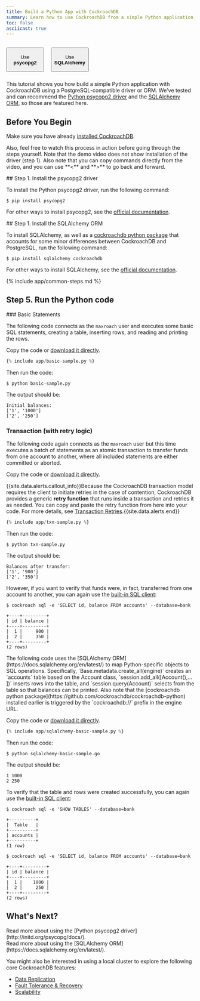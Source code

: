 ```yaml
---
title: Build a Python App with CockroachDB
summary: Learn how to use CockroachDB from a simple Python application with either a low-level client driver or ORM.
toc: false
asciicast: true
---
```


<style>
.filters .filter-button {
  width: 20%;
  height: 65px;
  margin: 15px 15px 10px 0px;
}
.filters a:hover {
  border-bottom: none;
}
</style>

<div id="tool-filters" class="filters clearfix">
    <button class="filter-button current" data-tool="driver" >Use <strong data-tool="driver">psycopg2</strong></button>
    <button class="filter-button" data-tool="orm">Use <strong data-tool="orm">SQLAlchemy</strong></button>
</div>

This tutorial shows you how build a simple Python application with CockroachDB using a PostgreSQL-compatible driver or ORM. We've tested and can recommend the [Python psycopg2 driver](http://initd.org/psycopg/docs/) and the [SQLAlchemy ORM](https://docs.sqlalchemy.org/en/latest/), so those are featured here.

<div id="toc" style="display: none"></div>

## Before You Begin

Make sure you have already [installed CockroachDB](install-cockroachdb.html).

<div class="filter-content" markdown="1" data-tool="driver">
Also, feel free to watch this process in action before going through the steps yourself. Note that the demo video does not show installation of the driver (step 1). Also note that you can copy commands directly from the video, and you can use **<** and **>** to go back and forward.

<asciinema-player class="asciinema-demo" src="asciicasts/build-a-python-app-with-driver.json" cols="107" speed="2" theme="monokai" poster="npt:0:24" title="Build a Python App - Client Driver"></asciinema-player>
</div>

<div class="filter-content" markdown="1" data-tool="driver">
## Step 1. Install the psycopg2 driver

To install the Python psycopg2 driver, run the following command:

~~~ shell
$ pip install psycopg2
~~~

For other ways to install psycopg2, see the [official documentation](http://initd.org/psycopg/docs/install.html).
</div>

<div class="filter-content" markdown="1" data-tool="orm">
## Step 1. Install the SQLAlchemy ORM

To install SQLAlchemy, as well as a [cockroachdb python package](https://github.com/cockroachdb/cockroachdb-python) that accounts for some minor differences between CockroachDB and PostgreSQL, run the following command:

~~~ shell
$ pip install sqlalchemy cockroachdb
~~~

For other ways to install SQLAlchemy, see the [official documentation](http://docs.sqlalchemy.org/en/latest/intro.html#installation-guide).
</div>

{% include app/common-steps.md %}

## Step 5. Run the Python code

<div class="filter-content" markdown="1" data-tool="driver">
### Basic Statements

The following code connects as the `maxroach` user and executes some basic SQL statements, creating a table, inserting rows, and reading and printing the rows. 

Copy the code or 
<a href="https://raw.githubusercontent.com/cockroachdb/docs/gh-pages/_includes/app/basic-sample.py" download>download it directly</a>.

~~~ python
{% include app/basic-sample.py %}
~~~

Then run the code:

~~~ shell
$ python basic-sample.py
~~~

The output should be:

~~~ shell
Initial balances:
['1', '1000']
['2', '250']
~~~

### Transaction (with retry logic)

The following code again connects as the `maxroach` user but this time executes a batch of statements as an atomic transaction to transfer funds from one account to another, where all included statements are either committed or aborted. 

Copy the code or 
<a href="https://raw.githubusercontent.com/cockroachdb/docs/gh-pages/_includes/app/txn-sample.py" download>download it directly</a>. 

{{site.data.alerts.callout_info}}Because the CockroachDB transaction model requires the client to initiate retries in the case of contention, CockroachDB provides a generic <strong>retry function</strong> that runs inside a transaction and retries it as needed. You can copy and paste the retry function from here into your code. For more details, see <a href="https://www.cockroachlabs.com/docs/transactions.html#transaction-retries">Transaction Retries</a>.{{site.data.alerts.end}}

~~~ python
{% include app/txn-sample.py %}
~~~

Then run the code:

~~~ shell
$ python txn-sample.py
~~~

The output should be:

~~~ shell
Balances after transfer:
['1', '900']
['2', '350']
~~~

However, if you want to verify that funds were, in fact, transferred from one account to another, you can again use the [built-in SQL client](use-the-built-in-sql-client.html):  

~~~ shell
$ cockroach sql -e 'SELECT id, balance FROM accounts' --database=bank
~~~

~~~
+----+---------+
| id | balance |
+----+---------+
|  1 |     900 |
|  2 |     350 |
+----+---------+
(2 rows)
~~~
</div>

<div class="filter-content" markdown="1" data-tool="orm">
The following code uses the [SQLAlchemy ORM](https://docs.sqlalchemy.org/en/latest/) to map Python-specific objects to SQL operations. Specifically, `Base.metadata.create_all(engine)` creates an `accounts` table based on the Account class, `session.add_all([Account(),...
])` inserts rows into the table, and `session.query(Account)` selects from the table so that balances can be printed. Also note that the [cockroachdb python package](https://github.com/cockroachdb/cockroachdb-python) installed earlier is triggered by the `cockroachdb://` prefix in the engine URL. 

Copy the code or 
<a href="https://raw.githubusercontent.com/cockroachdb/docs/gh-pages/_includes/app/sqlalchemy-basic-sample.py" download>download it directly</a>.

~~~ python
{% include app/sqlalchemy-basic-sample.py %}
~~~

Then run the code:

~~~ shell
$ python sqlalchemy-basic-sample.go
~~~

The output should be:

~~~ shell
1 1000
2 250
~~~

To verify that the table and rows were created successfully, you can again use the [built-in SQL client](use-the-built-in-sql-client.html):  

~~~ shell
$ cockroach sql -e 'SHOW TABLES' --database=bank
~~~

~~~
+----------+
|  Table   |
+----------+
| accounts |
+----------+
(1 row)
~~~

~~~ shell
$ cockroach sql -e 'SELECT id, balance FROM accounts' --database=bank
~~~

~~~
+----+---------+
| id | balance |
+----+---------+
|  1 |    1000 |
|  2 |     250 |
+----+---------+
(2 rows)
~~~
</div>

## What's Next?

<div class="filter-content" markdown="1" data-tool="driver">
Read more about using the [Python psycopg2 driver](http://initd.org/psycopg/docs/).
</div>

<div class="filter-content" markdown="1" data-tool="orm">
Read more about using the [SQLAlchemy ORM](https://docs.sqlalchemy.org/en/latest/).
</div>

You might also be interested in using a local cluster to explore the following core CockroachDB features:

- [Data Replication](demo-data-replication.html)
- [Fault Tolerance & Recovery](demo-fault-tolerance-and-recovery.html)
- [Scalability](demo-scalability.html)

<script>
(function() {
    // Generate toc of h2 and h3 headers currently visible on page.
    function renderTOC() {
        var toc = $('#toc');
        toc.show();
        toc.toc({ minimumHeaders: 0, listType: 'ul', showSpeed: 0, headers: 'h2:not(.filter-content:not(.current) h2),h3:not(.filter-content:not(.current) h3)' });
    }

    function selectTool(tool) {
        var current_tab = $('.filter-button.current');
        var current_content = $('.filter-content.current');

        // Remove current class from tab and content blocks.
        current_tab.removeClass('current');
        current_content.removeClass('current');

        // Add current class to clicked button and corresponding content blocks.
        $('.filter-button[data-tool="'+tool+'"]').addClass('current');
        $('.filter-content[data-tool="'+tool+'"]').addClass('current');
    }

    var hash = window.location.hash.split('#')[1] == 'orm' ? 'orm' : 'driver';
    selectTool(hash);

    $(document).ready(function() {
        renderTOC();

        // Show and hide content blocks with buttons.
        $('.filter-button').on('click', function(){
            selectTool($(this).data('tool'));
            renderTOC();
        });
    });
})();
</script>
